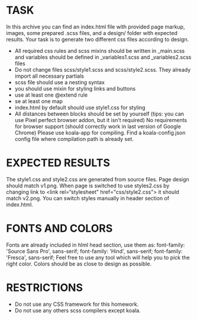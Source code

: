 # TASK
In this archive you can find an index.html file with provided page markup, images, some prepared .scss files, and a design/ folder with expected results.
Your task is to generate two different css files according to design.
- All required css rules and scss mixins should be written in _main.scss and variables should be  defined in _variables1.scss and _variables2.scss files
- Do not change files scss/style1.scss and scss/style2.scss. They already import all necessary partials
- scss file should use a nesting syntax
- you should use mixin for styling links and buttons
- use at least one @extend rule
- se at least one map
- index.html by default should use style1.css for styling
- All distances between blocks should be set by yourself (tips: you can use Pixel perfect browser addon, but it isn’t required)
No requirements for browser support (should correctly work in last version of Google Chrome)
Please use koala-app for compiling. Find a koala-config.json config file where compilation path is already set.
# EXPECTED RESULTS
The style1.css and style2.css are generated from source files.
Page design should match v1.png. When page is switched to use styles2.css by changing link to <link rel=“stylesheet" href="css/style2.css">  it should match v2.png.
You can switch styles manually in header section of index.html.

# FONTS AND COLORS
Fonts are already included in hlml head section, use them as: 
font-family: 'Source Sans Pro', sans-serif;
font-family: 'Hind', sans-serif;
font-family: 'Fresca', sans-serif;
Feel free to use any tool which will help you to pick the right color. Colors should be as close to design as possible. 

# RESTRICTIONS
- Do not use any CSS framework for this homework.
- Do not use any others scss compilers except koala.
